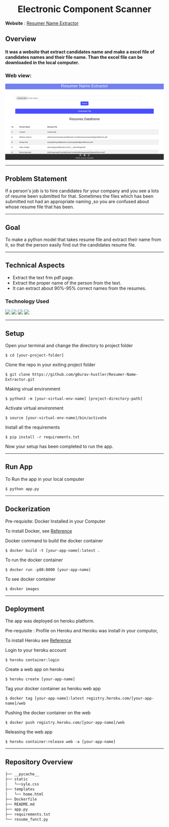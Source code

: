 
<h1 align="center" >Electronic Component Scanner</h1>

**Website** : [Resumer Name Extractor](https://resumer-name-extractor.herokuapp.com/)


## Overview
#### It was a website that extract candidates name and make a excel file of candidates names and their file name. Than the excel file can be downloaded in the local computer. 
### Web view:
![](https://github.com/g0urav-hustler/Resumer-Name-Extractor/blob/master/web%20image/website%20image.png)

----------------------------
## Problem Statement

If a person's job is to hire candidates for your company and you see a lots of resume been submitted for that. Sometimes the files which has been submitted not had an appropriate naming ,so you are confused about whose resume file that has been.

----------------------------
## Goal
To make a python model that takes resume file and extract their name from it,  so that the person easily find out the candidates resume file.

----------------------------
## Technical Aspects
- Extract the text frm pdf page.
- Extract the proper name of the person from the text.
- It can extract about 90%-95% correct names from the resumes.

### Technology Used 
![](https://img.shields.io/badge/Python-3.7-blue.svg)
![](https://img.shields.io/badge/Flask-1.1.1-blue.svg)
![](https://img.shields.io/badge/Docker-20.10.12-blue.svg)
![](https://img.shields.io/badge/Heroku-7.59.1-blue.svg)

----------------------------
## Setup

Open your terminal and change the directory to project folder
```
$ cd [your-project-folder]
```
Clone the repo in your exiting project folder
```
$ git clone https://github.com/g0urav-hustler/Resumer-Name-Extractor.git
```
Making virual environment 
```
$ python3 -m [your-virtual-env-name] [project-directory-path]
```
Activate virtual environment 
```
$ source [your-virtual-env-name]/bin/activate
```
Install all the requirements
```
$ pip install -r requirements.txt
```
Now your setup has been completed to run the app.

----------------------------
## Run App
To Run the app in your local computer
```
$ python app.py
```
----------------------------
## Dockerization
Pre-requisite: Docker Installed in your Computer 

To install Docker, see [Reference](https://runnable.com/docker/getting-started/)

Docker command to build the docker container
```
$ docker build -t [your-app-name]:latest .
 ```
To run the docker container
``` 
$ docker run -p80:8000 [your-app-name]
```
To see docker container 
```
$ docker images
```

----------------------------
## Deployment
The app was deployed on heroku platform.

Pre-requisite : Profile on Heroku and Heroku was install in your computor,

To install Heroku see [Reference](https://devcenter.heroku.com/articles/heroku-cli)

Login to your heroku account
```
$ heroku container:login
```
Create a web app on heroku
```
$ heroku create [your-app-name]
```
Tag your docker container as heroku web app
```
$ docker tag [your-app-name]:latest registry.heroku.com/[your-app-name]/web
```
Pushing the docker container on the web
```
$ docker push registry.heroku.com/[your-app-name]/web
```
Releasing the web app
```
$ heroku container:release web -a [your-app-name]
```

----------------------------
## Repository Overview
```
├── __pycache__
├── static 
│   └──syle.css
├── templates
│   └── home.html
├── Dockerfile
├── README.md
├── app.py
├── requirements.txt
└── resume_funct.py
```


